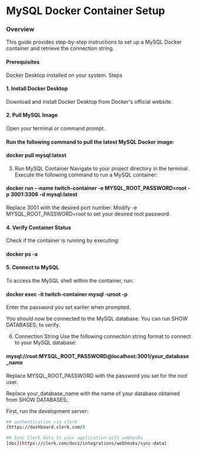 # MySQL Docker Container Setup
### Overview
This guide provides step-by-step instructions to set up a MySQL Docker container and retrieve the connection string.

#### Prerequisites
Docker Desktop installed on your system.
Steps
#### 1. Install Docker Desktop
Download and install Docker Desktop from Docker's official website.
#### 2. Pull MySQL Image
Open your terminal or command prompt.

#### Run the following command to pull the latest MySQL Docker image:


#### docker pull mysql:latest
3. Run MySQL Container
Navigate to your project directory in the terminal.
Execute the following command to run a MySQL container:



#### docker run --name twitch-container -e MYSQL_ROOT_PASSWORD=root -p 3001:3306 -d mysql:latest

Replace 3001 with the desired port number.
Modify -e MYSQL_ROOT_PASSWORD=root to set your desired root password.
#### 4. Verify Container Status
Check if the container is running by executing:

#### docker ps -a

#### 5. Connect to MySQL
To access the MySQL shell within the container, run:


#### docker exec -it twitch-container mysql -uroot -p

Enter the password you set earlier when prompted.

You should now be connected to the MySQL database. You can run SHOW DATABASES; to verify.

6. Connection String
Use the following connection string format to connect to your MySQL database:

#### mysql://root:MYSQL_ROOT_PASSWORD@localhost:3001/your_database_name
Replace MYSQL_ROOT_PASSWORD with the password you set for the root user.

Replace your_database_name with the name of your database obtained from SHOW DATABASES;.

First, run the development server:

```bash
## authentication via clerk
(https://dashboard.clerk.com/)

## Sync Clerk data to your application with webhooks
[doc](https://clerk.com/docs/integrations/webhooks/sync-data)